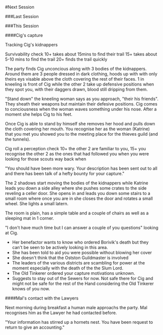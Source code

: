 #Next Session

###Last Session


###This Session

####Cig's capture

Tracking Cig's kidnappers

Survivability check
10+ takes about 15mins to find their trail
15+ takes about 5-10 mins to find the trail
20+ finds the trail quickly

The party finds Cig unconcious along with 3 bodies of the kidnappers. Around them are 3 people dressed in dark clothing, hoods up with with only theirs eys visable above the cloth covering the rest of their faces. 1 in kneeling is front of Cig while the other 2 take up defensive positions when they spot you, with their daggers drawn, blood still dripping from them. 

"Stand down" the kneeling woman says as you approach, "their his friends". They sheath their weapons but maintain their defesive positions. Cig comes to conciousness when the woman waves something under his nose. After a moment she helps Cig to his feet.

Once Cig is able to stand by himself she removes her hood and pulls down the cloth covering her mouth. You recognise her as the woman (Katrine) that you met you showed you to the meeting place for the thieves guild (and the tunnels).

Cig roll a perception check 10+ the other 2 are familiar to you, 15+ you recognise the other 2 as the ones that had followed you when you were looking for those scouts way back when

"You should have been more wary. Your description has been sent out to all and there has been talk of a hefty bounty for your capture."

The 2 shadows start moving the bodies of the kidnappers while Katrine leads you down a side alley where she pushes some crates to the side reveling a celler door. She opens in and leads you down some stairs to a small room where once you are in she closes the door and rotates a small wheel. She lights a small latern. 

The room is plain, has a simple table and a couple of chairs as well as a sleeping mat in 1 corner. 

"I don't have much time but I can answer a couple of you questions" looking at Cig.

* Her benefactor wants to know who ordered Borivik's death but they can't be seen to be actively looking in this area.
* She has been told to aid you were possible without blowing her cover
* She doesn't think that the Ostston Guildmaster is involved
* The leaders of the various districts are scambling for power at the moment especially with the death of the the Slum Lord.
* The Old Tinkerer ordered your capture motivations unknown. 
* Suggests to stay out of the Sewers for now. Not safe there for Cig and might not be safe for the rest of the Hand considering the Old Tinkerer knows of you now.

 
####Mal's contact with the Lawyers

Next morning during breakfast a human male approachs the party. Mal recognises him as the Lawyer he had contacted before. 

"Your information has stirred up a hornets nest. You have been request to return to give an accounting."







